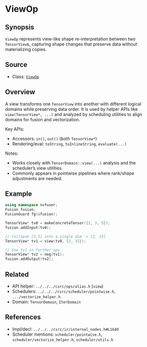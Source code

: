 # ViewOp

## Synopsis
`ViewOp` represents view-like shape re-interpretation between two `TensorView`s, capturing shape changes that preserve data without materializing copies.

## Source
- Class: [`ViewOp`](../../../csrc/ir/internal_nodes.h#L1640)

## Overview
A view transforms one `TensorView` into another with different logical domains while preserving data order. It is used by helper APIs like `view(TensorView*, ...)` and analyzed by scheduling utilities to align domains for fusion and vectorization.

Key APIs:
- Accessors: `in()`, `out()` (both `TensorView*`)
- Rendering/eval: `toString`, `toInlineString`, `evaluate(...)`

Notes:
- Works closely with `TensorDomain::view(...)` analysis and the scheduler’s view utilities.
- Commonly appears in pointwise pipelines where rank/shape adjustments are needed.

## Example
```cpp
using namespace nvfuser;
Fusion fusion;
FusionGuard fg(&fusion);

TensorView* tv0 = makeConcreteTensor({2, 3, 5});
fusion.addInput(tv0);

// Collapse [3,5] into a single dim -> [2, 15]
TensorView* tv1 = view(tv0, {2, 15});

// Use tv1 in further ops
TensorView* tv2 = neg(tv1);
fusion.addOutput(tv2);
```

## Related
- API helper: `../../../csrc/ops/alias.h` (`view`)
- Schedulers: `../../../csrc/scheduler/pointwise.h`, `.../vectorize_helper.h`
- Domain: `TensorDomain`, `IterDomain`

## References
- Impl/decl: `../../../csrc/ir/internal_nodes.h#L1640`
- Scheduler mentions: `scheduler/pointwise.h`, `scheduler/vectorize_helper.h`, `scheduler/utils.h`
